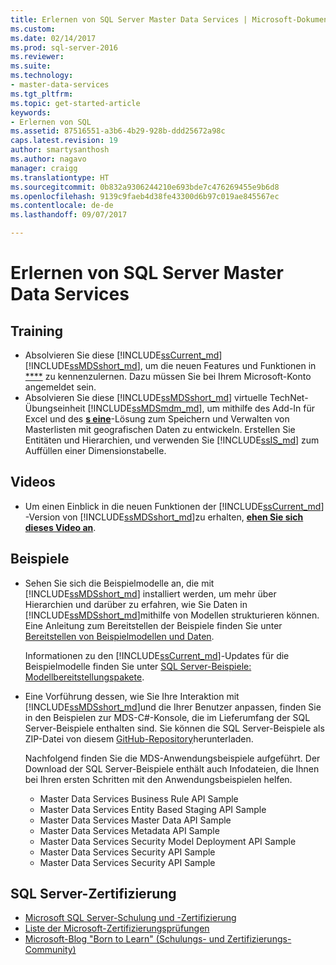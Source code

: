 ```yaml
---
title: Erlernen von SQL Server Master Data Services | Microsoft-Dokumentation
ms.custom: 
ms.date: 02/14/2017
ms.prod: sql-server-2016
ms.reviewer: 
ms.suite: 
ms.technology:
- master-data-services
ms.tgt_pltfrm: 
ms.topic: get-started-article
keywords:
- Erlernen von SQL
ms.assetid: 87516551-a3b6-4b29-928b-ddd25672a98c
caps.latest.revision: 19
author: smartysanthosh
ms.author: nagavo
manager: craigg
ms.translationtype: HT
ms.sourcegitcommit: 0b832a9306244210e693bde7c476269455e9b6d8
ms.openlocfilehash: 9139c9faeb4d38fe43300d6b97c019ae845567ec
ms.contentlocale: de-de
ms.lasthandoff: 09/07/2017

---
```

# <a name="learn-sql-server-master-data-services"></a>Erlernen von SQL Server Master Data Services
  
  
## <a name="training"></a>Training  
* Absolvieren Sie diese [!INCLUDE[ssCurrent_md](../includes/sscurrent-md.md)] [!INCLUDE[ssMDSshort_md](../includes/ssmdsshort-md.md)], um die neuen Features und Funktionen in [****](https://vlabs.holsystems.com/vlabs/technet?eng=VLabs&auth=none&src=vlabs&altadd=true&labid=23113&lod=true) zu kennenzulernen. Dazu müssen Sie bei Ihrem Microsoft-Konto angemeldet sein.  
* Absolvieren Sie diese [!INCLUDE[ssMDSshort_md](../includes/ssmdsshort-md.md)] virtuelle TechNet-Übungseinheit [!INCLUDE[ssMDSmdm_md](../includes/ssmdsmdm-md.md)], um mithilfe des Add-In für Excel und des [**s eine**](https://vlabs.holsystems.com/vlabs/technet?eng=VLabs&auth=none&src=vlabs&altadd=true&labid=23112&lod=true)-Lösung zum Speichern und Verwalten von Masterlisten mit geografischen Daten zu entwickeln. Erstellen Sie Entitäten und Hierarchien, und verwenden Sie [!INCLUDE[ssIS_md](../includes/ssis-md.md)] zum Auffüllen einer Dimensionstabelle.  
  
## <a name="videos"></a>Videos  
* Um einen Einblick in die neuen Funktionen der [!INCLUDE[ssCurrent_md](../includes/sscurrent-md.md)] -Version von [!INCLUDE[ssMDSshort_md](../includes/ssmdsshort-md.md)]zu erhalten, [**ehen Sie sich dieses Video an**](https://www.youtube.com/watch?v=cKA72FpOVxI).  
  
## <a name="samples"></a>Beispiele  
* Sehen Sie sich die Beispielmodelle an, die mit [!INCLUDE[ssMDSshort_md](../includes/ssmdsshort-md.md)] installiert werden, um mehr über Hierarchien und darüber zu erfahren, wie Sie Daten in [!INCLUDE[ssMDSshort_md](../includes/ssmdsshort-md.md)]mithilfe von Modellen strukturieren können. Eine Anleitung zum Bereitstellen der Beispiele finden Sie unter [Bereitstellen von Beispielmodellen und Daten](../master-data-services/master-data-services-installation-and-configuration.md#deploySample).   
  
    Informationen zu den [!INCLUDE[ssCurrent_md](../includes/sscurrent-md.md)]-Updates für die Beispielmodelle finden Sie unter [SQL Server-Beispiele: Modellbereitstellungspakete](../master-data-services/sql-server-samples-model-deployment-packages-mds.md).  
  
* Eine Vorführung dessen, wie Sie Ihre Interaktion mit [!INCLUDE[ssMDSshort_md](../includes/ssmdsshort-md.md)]und die Ihrer Benutzer anpassen, finden Sie in den Beispielen zur MDS-C#-Konsole, die im Lieferumfang der SQL Server-Beispiele enthalten sind. Sie können die SQL Server-Beispiele als ZIP-Datei von diesem [GitHub-Repository](https://github.com/Microsoft/sql-server-samples)herunterladen.  
  
    Nachfolgend finden Sie die MDS-Anwendungsbeispiele aufgeführt. Der Download der SQL Server-Beispiele enthält auch Infodateien, die Ihnen bei Ihren ersten Schritten mit den Anwendungsbeispielen helfen.  
    * Master Data Services Business Rule API Sample  
    * Master Data Services Entity Based Staging API Sample  
    * Master Data Services Master Data API Sample  
    * Master Data Services Metadata API Sample  
    * Master Data Services Security Model Deployment API Sample  
    * Master Data Services Security API Sample  
    * Master Data Services Security API Sample  
  
## <a name="sql-server-certification"></a>SQL Server-Zertifizierung  
* [Microsoft SQL Server-Schulung und -Zertifizierung](https://www.microsoft.com/en-us/learning/sql-training.aspx)  
* [Liste der Microsoft-Zertifizierungsprüfungen](https://www.microsoft.com/en-us/learning/exam-list.aspx)  
* [Microsoft-Blog "Born to Learn" (Schulungs- und Zertifizierungs-Community)](https://borntolearn.mslearn.net/b/weblog/archive/2016/03)  
  
  
  
  
  
  


